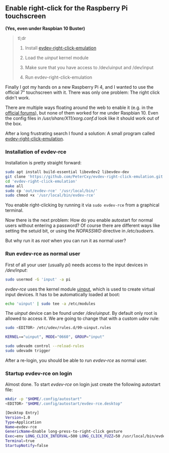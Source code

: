 ## Enable right-click for the Raspberry Pi touchscreen

**(Yes, even under Raspbian 10 Buster)**
> tl;dr
>
> 1. Install [evdev-right-click-emulation](https://github.com/PeterCxy/evdev-right-click-emulation)
>
> 2. Load the *uinput* kernel module
>
> 3. Make sure that you have access to /dev/uinput and /dev/input
>
> 4. Run evdev-right-click-emulation

Finally I got my hands on a new Raspberry Pi 4, and I wanted to use the official 7" touchscreen with it. There was only one problem: The right click didn't work.

There are multiple ways floating around the web to enable it (e.g. in the [official forums][1]), but none of them worked for me under Raspbian 10.
Even the config files in */usr/share/X11/xorg.conf.d* look like it should work out of the box.

After a long frustrating search I found a solution: 
A small program called [evdev-right-click-emulation][2].

[1]: https://www.raspberrypi.org/forums/viewtopic.php?t=138575
[2]: https://github.com/PeterCxy/evdev-right-click-emulation

### Installation of evdev-rce
Installation is pretty straight forward:

~~~sh
sudo apt install build-essential libevdev2 libevdev-dev
git clone 'https://github.com/PeterCxy/evdev-right-click-emulation.git'
cd 'evdev-right-click-emulation'
make all
sudo cp 'out/evdev-rce' '/usr/local/bin/'
sudo chmod +x '/usr/local/bin/evdev-rce'
~~~

You enable right-clicking by running it via `sudo evdev-rce` from a graphical terminal.

Now there is the next problem: How do you enable autostart for normal users without entering a password? 
Of course there are different ways like setting the setuid bit, or using the *NOPASSWD* directive in */etc/sudoers*.

But why run it as *root* when you can run it as normal user?

### Run evdev-rce as normal user 
First of all your user (usually *pi*) needs access to the input devices in */dev/input*:

~~~sh
sudo usermod -G 'input' -a pi
~~~

*evdev-rce* uses the kernel module [uinput](https://www.kernel.org/doc/html/latest/input/uinput.html), which is used to create virtual input devices. It has to be automatically loaded at boot:
~~~sh
echo 'uinput' | sudo tee -a /etc/modules
~~~

The *uinput* device can be found under */dev/uinput*. By default only root is allowed to access it. We are going to change that with a custom *udev* rule:
~~~sh
sudo <EDITOR> /etc/udev/rules.d/99-uinput.rules

KERNEL=="uinput", MODE="0660", GROUP="input"
~~~

~~~sh
sudo udevadm control --reload-rules
sudo udevadm trigger
~~~

After a re-login, you should be able to run *evdev-rce* as normal user.

### Startup evdev-rce on login
Almost done. To start *evdev-rce* on login just create the following autostart file:
~~~sh
mkdir -p "$HOME/.config/autostart"
<EDITOR> "$HOME/.config/autostart/evdev-rce.desktop"

[Desktop Entry]
Version=1.0
Type=Application
Name=evdev-rce
GenericName=Enable long-press-to-right-click gesture
Exec=env LONG_CLICK_INTERVAL=500 LONG_CLICK_FUZZ=50 /usr/local/bin/evdev-rce
Terminal=true
StartupNotify=false
~~~
